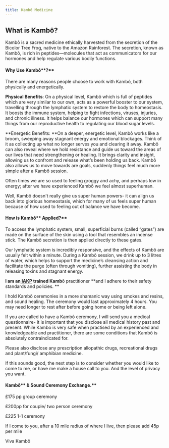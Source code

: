 ```yaml
---
title: Kambô Medicine
---
```


## What is Kambô?

Kambô is a sacred medicine ethically harvested from the secretion of the Bicolor Tree Frog, native to the Amazon Rainforest. The secretion, known as Kambô, is rich in peptides—molecules that act as communicators for our hormones and help regulate various bodily functions.

#### **Why Use Kamb**ô\*\*?\*\*

There are many reasons people choose to work with Kambô, both physically and energetically.

**Physical Benefits**: On a physical level, Kambô which is full of peptides which are very similar to our own, acts as a powerful booster to our system, travelling through the lymphatic system to restore the body to homeostasis. It boosts the immune system, helping to fight infections, viruses, injuries, and chronic illness. It helps balance our hormones which can support many things from our reproductive health to regulating our blood sugar levels.

\*\*Energetic Benefits: \*\*On a deeper, energetic level, Kambô works like a broom, sweeping away stagnant energy and emotional blockages. Think of it as collecting up what no longer serves you and clearing it away. Kambô can also reveal where we hold resistance and guide us toward the areas of our lives that need strengthening or healing. It brings clarity and insight, allowing us to confront and release what’s been holding us back. Kambô also allows us to move towards are goals, suddenly things feel much more simple after a Kambô session.

Often times we are so used to feeling groggy and achy, and perhaps low in energy; after we have experienced Kambô we feel almost superhuman.

Well, Kambô doesn't really give us super human powers- it can align us back into glorious homeostasis, which for many of us feels super human because of how used to feeling out of balance we have become.

#### **How is Kamb**ô\*\* Applied?\*\*

To access the lymphatic system, small, superficial burns (called “gates”) are made on the surface of the skin using a tool that resembles an incense stick. The Kambô secretion is then applied directly to these gates.

Our lymphatic system is incredibly responsive, and the effects of Kambô are usually felt within a minute. During a Kambô session, we drink up to 3 litres of water, which helps to support the medicine’s cleansing action and facilitate the purge (often through vomiting), further assisting the body in releasing toxins and stagnant energy.

**I am an[ IAKP](https://iakp.org/about-the-iakp/) trained  Kamb**ô practitioner \*\*and I adhere to their safety standards and policies. \*\*

I hold Kambô ceremonies in a more shamanic way using smokes and resins, and sound healing. The ceremony would last approximately 4 hours. You may need longer to rest after before going home or being left alone.

If you are called to have a Kambô ceremony, I will send you a medical questionnaire- it is important that you disclose all medical history past and present. While Kambo is very safe when practised by an experienced and knowledgeable and practitioner,  there are some conditions that Kambô is absolutely contraindicated for.

Please also disclose any prescription allopathic drugs, recreational drugs and plant/fungi/ amphibian medicine.

If this sounds good, the next step is to consider whether you would like to come to me, or have me make a house call to you. And the level of privacy you want.

#### **Kamb**ô\*\* & Sound Ceremony Exchange.\*\*

£175 pp group ceremony

£200pp for couple/ two person ceremony

£225 1-1 ceremony

If I come to you, after a 10 mile radius of where I live, then please add 45p per mile

Viva Kambô
